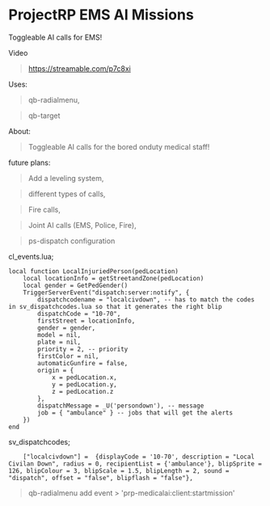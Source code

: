 # ProjectRP EMS AI Missions
Toggleable AI calls for EMS!

Video
>https://streamable.com/p7c8xi

Uses:
>qb-radialmenu,

>qb-target

About:
>Toggleable AI calls for the bored onduty medical staff!

future plans:
> Add a leveling system,

> different types of calls,

> Fire calls,

> Joint AI calls (EMS, Police, Fire),

>ps-dispatch configuration

cl_events.lua;
```
local function LocalInjuriedPerson(pedLocation)
    local locationInfo = getStreetandZone(pedLocation)
    local gender = GetPedGender()
    TriggerServerEvent("dispatch:server:notify", {
        dispatchcodename = "localcivdown", -- has to match the codes in sv_dispatchcodes.lua so that it generates the right blip
        dispatchCode = "10-70",
        firstStreet = locationInfo,
        gender = gender,
        model = nil,
        plate = nil,
        priority = 2, -- priority
        firstColor = nil,
        automaticGunfire = false,
        origin = {
            x = pedLocation.x,
            y = pedLocation.y,
            z = pedLocation.z
        },
        dispatchMessage = _U('persondown'), -- message
        job = { "ambulance" } -- jobs that will get the alerts
    })
end
```

sv_dispatchcodes;
```
    ["localcivdown"] =  {displayCode = '10-70', description = "Local Civilan Down", radius = 0, recipientList = {'ambulance'}, blipSprite = 126, blipColour = 3, blipScale = 1.5, blipLength = 2, sound = "dispatch", offset = "false", blipflash = "false"},
```

>qb-radialmenu add event > 'prp-medicalai:client:startmission'

